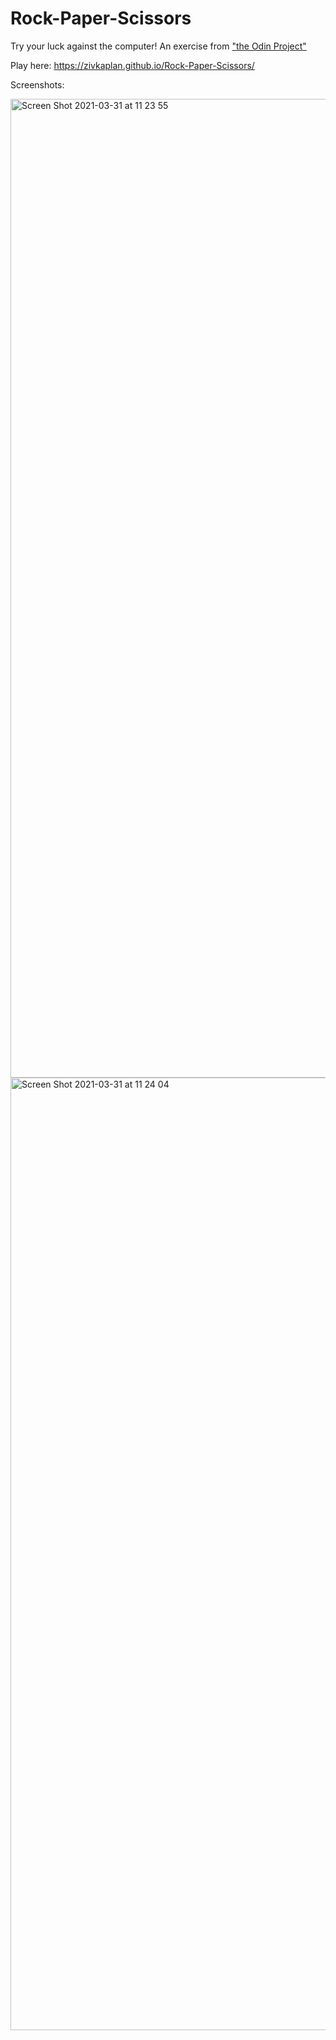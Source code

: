 # Rock-Paper-Scissors

Try your luck against the computer! 
An exercise from ["the Odin Project"](https://www.theodinproject.com/paths/foundations/courses/foundations/lessons/rock-paper-scissors)

Play here: https://zivkaplan.github.io/Rock-Paper-Scissors/

Screenshots: 

<img width="1566" alt="Screen Shot 2021-03-31 at 11 23 55" src="https://user-images.githubusercontent.com/80772683/113114222-cb6ec400-9213-11eb-92a0-a6cf791cf943.png">
<img width="1524" alt="Screen Shot 2021-03-31 at 11 24 04" src="https://user-images.githubusercontent.com/80772683/113114233-cc9ff100-9213-11eb-9865-0a249e9b5c8d.png">

